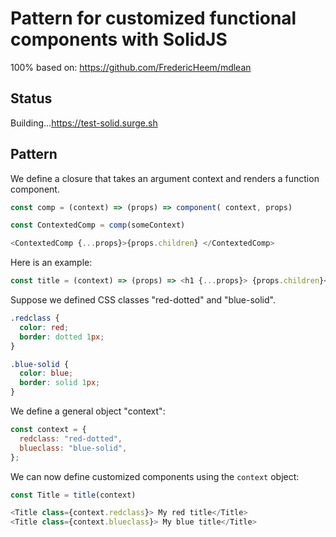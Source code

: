 # Pattern for customized functional components with SolidJS

100% based on: <https://github.com/FredericHeem/mdlean>

## Status

Building...<https://test-solid.surge.sh>

## Pattern

We define a closure that takes an argument context and renders a function component.

```js
const comp = (context) => (props) => component( context, props)

const ContextedComp = comp(someContext)

<ContextedComp {...props}>{props.children} </ContextedComp>
```

Here is an example:

```js
const title = (context) => (props) => <h1 {...props}> {props.children}</h1>;
```

Suppose we defined CSS classes "red-dotted" and "blue-solid".

```css
.redclass {
  color: red;
  border: dotted 1px;
}

.blue-solid {
  color: blue;
  border: solid 1px;
}
```

We define a general object "context":

```js
const context = {
  redclass: "red-dotted",
  blueclass: "blue-solid",
};
```

We can now define customized components using the `context` object:

```js
const Title = title(context)

<Title class={context.redclass}> My red title</Title>
<Title class={context.blueclass}> My blue title</Title>
```
